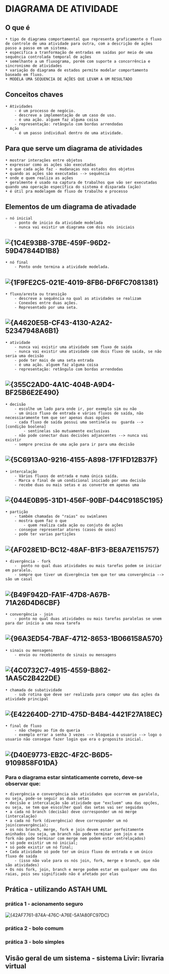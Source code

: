 # DIAGRAMA DE ATIVIDADE
## O que é
    • tipo de diagrama comportamental que representa graficamente o fluxo de controle de uma atividade para outra, com a descrição de ações passo a passo em um sistema.
    • especifica a tranformação de entradas em saídas por meio de uma sequência controlada temporal de ações
    • semelhante a um fluxograma, porém com suporte a concorrência e sincronismo de atividades
    • variação do diagrama de estados permite modelar comportamento baseado em fluxo.
    • MODELA UMA SEQUENCIA DE AÇÕES QUE LEVAM A UM RESULTADO
    
## Conceitos chaves
    • Atividades 
        - é um processo de negócio.
        - descreve a implementação de um caso de uso.
        - é uma ação. alguem faz alguma coisa
        - representação: retângulo com bordas arrendodas
    • Ação
        - é um passo individual dentro de uma atividade.
## Para que serve um diagrama de atividades
    • mostrar interações entre objetos
    • expressar como as ações são executadas
    • o que cada ação faz - mudanaças nos estados dos objetos
    • quando as ações são executadas --> sequência
    • onde e quem realiza as ações
    • geralmente é usado na captura de trabalhos que vão ser executadas quando uma operação específica do sistema é disparada (ação)
    • é útil pra modelagem de fluxo de trabalho e processo
## Elementos de um diagrama de ativadade

    ✧ nó inicial 
        - ponto de inicio da atividade modelada
        - nunca vai existir um diagrama com dois nós iniciais
  ![{1C4E93BB-37BE-459F-96D2-59D47844D1B8}](https://github.com/user-attachments/assets/1973aab9-f213-4a7a-b116-b607179605ad)
---
    • nó final
        - Ponto onde termina a atividade modelada.
![{1F9FE2C5-021E-4019-8FB6-DF6FC7081381}](https://github.com/user-attachments/assets/0690e499-75ab-418a-8f0e-95d76204d1a4)
---
    • fluxo/aresta ou transição
        - descreve a sequência na qual as atividades se realizam
        - Conexões entre duas ações.
        - Representado por uma seta.
![{A4620E5B-CF43-4130-A2A2-52347948A6B1}](https://github.com/user-attachments/assets/61ac1807-5b82-47ef-8f2d-c824373f8e2b)
---
    • atividade
        - nunca vai existir uma atividade sem fluxo de saida
        - nunca vai existir uma atividade com dois fluxo de saida, se não seria uma decisão
        - pode ter mais de uma seta entrada 
        - é uma ação. alguem faz alguma coisa
        - representação: retângulo com bordas arrendodas
![{355C2AD0-4A1C-404B-A9D4-BF25B6E2E490}](https://github.com/user-attachments/assets/3d43371a-35c9-4180-bb67-b94f98855f32)
---
    • decisão
        - escolhe um lado para onde ir, por exemplo sim ou não
        - um único fluxo de entrada e vários fluxos de saída, não necessiaramente tem que ser apenas duas opções
        - cada fluxo de saída possui uma sentinela ou  guarda --> [condição boolena]
            - sentinelas são mutuamente exclusivas
        - não pode conectar duas decisões adjancentes --> nunca vai existir
        - sempre precisa de uma ação para ir para uma decisão 
![{5C6913A0-9216-4155-A898-17F1FD12B37F}](https://github.com/user-attachments/assets/f5258f11-806d-4826-889a-e63eb43a7fb5)
---
    • intercalação
        - Vários fluxos de entrada e numa única saída. 
        - Marca o final de um condicional iniciado por uma decisão
        - recebe duas ou mais setas e as converte em apenas uma 
![{044E0B95-31D1-456F-90BF-D44C9185C195}](https://github.com/user-attachments/assets/1111cd18-0477-4615-b097-59b5939d7589)
---
    • partição
        - também chamadas de "raias" ou swimlanes
        - mostra quem faz o que
            - quem realiza cada ação ou conjuto de ações
        - consegue representar atores (casos de usos)
        - pode ter varias partições
![{AF028E1D-BC12-48AF-B1F3-BE8A7E115757}](https://github.com/user-attachments/assets/0c47ae2f-ec8a-4ca4-ab85-26d033167e36)
---
    • divergência - fork
        -  ponto no qual duas atividades ou mais tarefas podem se iniciar em paralelo.
        - sempre que tiver um divergência tem que ter uma convergência --> são um casal
![{B49F942D-FA1F-47D8-A67B-71A26D4D6CBF}](https://github.com/user-attachments/assets/9733df65-6f4e-4d3a-babc-20db1bed3765)
---
    • convergência - join
        - ponto no qual duas atividades ou mais tarefas paralelas se unem para dar início a uma nova tarefa
![{96A3ED54-7BAF-4712-8653-1B066158A570}](https://github.com/user-attachments/assets/fa9a6e8f-e906-4881-88de-a7b4384c203f)
---
    • sinais ou mensagens
        - envio ou recebimento de sinais ou mensagens
![{4C0732C7-4915-4559-B862-1AA5C2B422DE}](https://github.com/user-attachments/assets/40ac0db6-62e7-474a-9f58-861333abaf23)
---
    • chamada de subatividade
        - sub rotina que deve ser realizada para compor uma das ações da atividade principal
![{E422640D-271D-475D-B4B4-4421F27A18EC}](https://github.com/user-attachments/assets/b261f3a6-e18f-4999-b9f9-fc89ff42c80a)
---
    • final de fluxo
        - não chegou ao fim do queria 
        - exemplo errar a senha 3 vezes --> bloqueia o usuario --> logo o usuario não consegue fazer login que era o proposito inicial.
![{D40E9773-EB2C-4F2C-B6D5-9109858F01DA}](https://github.com/user-attachments/assets/f8819958-a0a1-4ae5-b65d-113fef444dc3)
---

### Para o diagrama estar sintaticamente correto, deve-se observar que:
    • divergência e convergência são atividades que ocorrem em paralelo, ou seja, pode-se seguir as duas setas
    • decisão e intercalação são atividade que "excluem" uma das opções, ou seja, se tem que esscolher qual das setas vai ser seguidas
    • a cada nó branch (decisão) deve corresponder um nó merge (intercalação)
    • a cada nó fork (divergência) deve corresponder um nó join(convergência);
    • os nós branch, merge, fork e join devem estar perfeitamente aninhados (ou seja, um branch não pode terminar com join e um
    fork não pode terminar com merge nem podem estar entrelaçados)
    • só pode existir um nó inicial;
    • só pode existir um nó final;
    • Cada atividade só pode ter um único fluxo de entrada e um único fluxo de saída
        - (isso não vale para os nós join, fork, merge e branch, que não são atividades)
    • Os nós fork, join, branch e merge podem estar em qualquer uma das raias, pois seu significado não é afetado por elas

## Prática - utilizando  ASTAH UML
### prática 1 - acionamento seguro

![{42AF7761-874A-476C-A76E-5A1A80FC97DC}](https://github.com/user-attachments/assets/210cd08d-aa0c-426d-99ad-feb88d1e4088)

### prática 2 - bolo comum

### prática 3 - bolo simples

## Visão geral de um sistema - sistema Livir: livraria virtual


